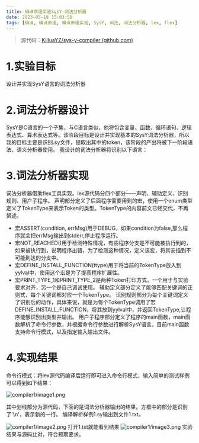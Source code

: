```yaml
---
title: 编译原理实验SysY-词法分析器
date: 2023-05-18 15:03:58
tags: [编译, 编译原理, 编译原理实验, SysY, 词法, 词法分析器, lex, flex]
---
```

> 源代码：[KilluaYZ/sys-y-compiler (github.com)](https://github.com/KilluaYZ/sys-y-compiler)
# 1.实验目标
设计并实现SysY语言的词法分析器

# 2.词法分析器设计
SysY是C语言的一个子集，与C语言类似，他将包含变量、函数、循环语句、逻辑表达式、算术表达式等。该阶段目标是设计并实现基本的SysY词法分析器，所以我的目标主要是识别.sy文件，提取出其中的token，该阶段的产出将被下一阶段语法、语义分析器使用。
我设计的词法分析器将识别以下语言：

# 3.词法分析器实现
词法分析器借助flex工具实现。lex源代码分四个部分——声明、辅助定义、识别规则、用户子程序。
声明部分定义了后面程序需要用到的宏，使用一个enum类型定义了TokenType来表示Token的类型。TokenType的内容前文已经交代，不再赘述。
- 宏ASSERT(condition, errMsg)用于DEBUG，如果condition为false,那么程序就会把errMsg输出到stderr,停止程序运行。
- 宏NOT_REACHED()用于检测特殊情况，有些程序分支是不可能被执行到的，如果被执行到，说明程序出错，为了检测这种情况，定义该宏，将其安插到不可能到达的分支中。
- 宏DEFINE_INSTALL_FUNCTION(ttype)用于将当前的TokenType放入到yylval中，使用这个宏是为了提高程序扩展性。
- 宏PRINT_TYPE_1和PRINT_TYPE_2是两种Token打印方式，一个用于与实验要求对齐，另一个是自己调试使用。
辅助定义部分定义了能够匹配关键词的正则式，每个关键词都对应一个TokenType。
识别规则部分为每个关键词定义了识别后的动作，具体来说，就是为每个TokenType调用了宏DEFINE_INSTALL_FUNCTION，将其放到yylval中，并返回TokenType,让程序能够识别出类型并输出。
用户子程序部分定义了程序的main函数，main函数解析了命令行参数，并根据命令行参数进行解析SysY语言。目前main函数支持命令行模式，以及指定输入输出文件。


# 4.实现结果
命令行模式：将lex源代码编译后运行即可进入命令行模式，输入简单的测试样例可以得到如下结果：

![compiler1/image1.png](/images/compiler1/image1.png)

其中划线部分为源代码，下面的是词法分析器输出的结果。方框中的部分是识别了'\n'，表示新的一行。
编译解析样例1.sy输出到文件1.txt。

![compiler1/image2.png](/images/compiler1/image2.png)
打开1.txt就能看到结果
![compiler1/image3.png](/images/compiler1/image3.png)
实验结果与源码比对，符合预期要求。

